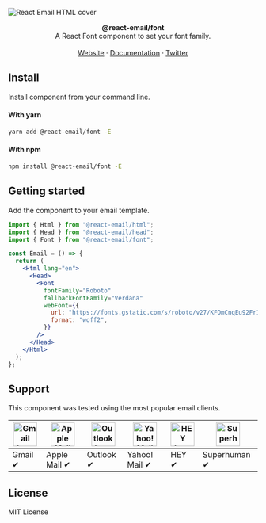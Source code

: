 ![React Email HTML cover](https://react.email/static/images/readme/covers/html.png)

<div align="center"><strong>@react-email/font</strong></div>
<div align="center">A React Font component to set your font family.</div>
<br />
<div align="center">
<a href="https://react.email">Website</a> 
<span> · </span>
<a href="https://react.email">Documentation</a> 
<span> · </span>
<a href="https://react.email">Twitter</a>
</div>

## Install

Install component from your command line.

#### With yarn

```sh
yarn add @react-email/font -E
```

#### With npm

```sh
npm install @react-email/font -E
```

## Getting started

Add the component to your email template.

```jsx
import { Html } from "@react-email/html";
import { Head } from "@react-email/head";
import { Font } from "@react-email/font";

const Email = () => {
  return (
    <Html lang="en">
      <Head>
        <Font
          fontFamily="Roboto"
          fallbackFontFamily="Verdana"
          webFont={{
            url: "https://fonts.gstatic.com/s/roboto/v27/KFOmCnqEu92Fr1Mu4mxKKTU1Kg.woff2",
            format: "woff2",
          }}
        />
      </Head>
    </Html>
  );
};
```

## Support

This component was tested using the most popular email clients.

| <img src="https://react.email/static/images/readme/icons/gmail.svg" width="48px" height="48px" alt="Gmail logo"> | <img src="https://react.email/static/images/readme/icons/apple-mail.svg" width="48px" height="48px" alt="Apple Mail"> | <img src="https://react.email/static/images/readme/icons/outlook.svg" width="48px" height="48px" alt="Outlook logo"> | <img src="https://react.email/static/images/readme/icons/yahoo-mail.svg" width="48px" height="48px" alt="Yahoo! Mail logo"> | <img src="https://react.email/static/images/readme/icons/hey.svg" width="48px" height="48px" alt="HEY logo"> | <img src="https://react.email/static/images/readme/icons/superhuman.svg" width="48px" height="48px" alt="Superhuman logo"> |
| ---------------------------------------------------------------------------------------------------------------- | --------------------------------------------------------------------------------------------------------------------- | -------------------------------------------------------------------------------------------------------------------- | --------------------------------------------------------------------------------------------------------------------------- | ------------------------------------------------------------------------------------------------------------ | -------------------------------------------------------------------------------------------------------------------------- |
| Gmail ✔                                                                                                          | Apple Mail ✔                                                                                                          | Outlook ✔                                                                                                            | Yahoo! Mail ✔                                                                                                               | HEY ✔                                                                                                        | Superhuman ✔                                                                                                               |

## License

MIT License
